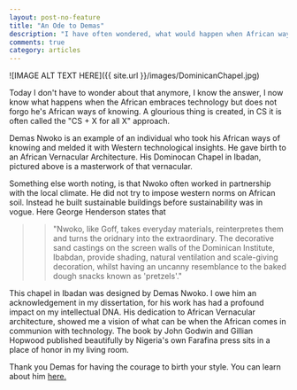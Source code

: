 ```yaml
---
layout: post-no-feature
title: "An Ode to Demas"
description: "I have often wondered, what would happen when African ways of knowing meet Western thought."
comments: true
category: articles
--- 
```


 ![IMAGE ALT TEXT HERE]({{ site.url }}/images/DominicanChapel.jpg)

Today I don't have to wonder about that anymore, I know the answer, I now know what happens when the African embraces technology but does not forgo he's African ways of knowing. A glourious thing is created, in CS it is often called the "CS + X for all X" approach. 

Demas Nwoko is an example of an individual who took his African ways of knowing and melded it with Western technological insights. He gave birth to an African Vernacular Architecture. His Dominocan Chapel in Ibadan, pictured above is a masterwork of that vernacular. 

Something else worth noting, is that Nwoko often worked in partnership with the local climate. He did not try to impose western norms on African soil. Instead he built sustainable buildings before sustainability was in vogue. Here George Henderson states that 

> > "Nwoko, like Goff, takes everyday materials, reinterpretes them and turns the oridnary into the  extraordinary. The decorative sand castings on the screen walls of the Dominican Institute, Ibabdan, provide shading, natural ventilation and scale-giving decoration, whilst having an uncanny resemblance to the baked dough snacks known as 'pretzels'."

This chapel in Ibadan was designed by Demas Nwoko. I owe him an acknowledgement in my dissertation, for his work has had a profound impact on my intellectual DNA. His dedication to African Vernacular architecture, showed me a vision of what can be when the African comes in communion with technology. The book by John Godwin and Gillian Hopwood published beautifully by Nigeria's own Farafina press sits in a place of honor in my living room.



Thank you Demas for having the courage to birth your style. You can learn about him <a href="http://www.aljazeera.com/programmes/my-nigeria/2015/08/nigeria-ibadan-chapel-architecture-150831143254302.html">here.</a>


